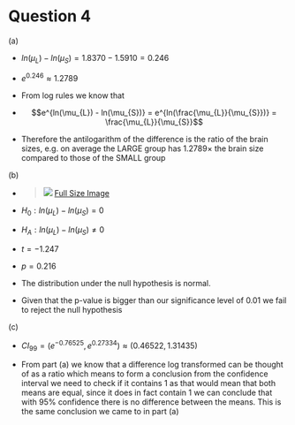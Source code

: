 # Question 4

(a)
- $ln(\mu_{L}) - ln(\mu_{S}) = 1.8370 - 1.5910 = 0.246$
- $e^{0.246} \approx 1.2789$

- From log rules we know that 
- $$e^{ln(\mu_{L}) - ln(\mu_{S})} = e^{ln(\frac{\mu_{L}}{\mu_{S}})} = \frac{\mu_{L}}{\mu_{S}}$$
- Therefore the antilogarithm of the difference is the ratio of the brain sizes, e.g. on average the LARGE group has $1.2789\times$ the brain size compared to those of the SMALL group


(b)

- 
  > ![](https://lh7-rt.googleusercontent.com/docsz/AD_4nXfIt8NyPLpHrva4bB5xP-ESYneFlu-BDMeolaeGA8d3DHZzA6gCcLI0_m1h-W4VwWaM_bbTGwZDxhPZ8pwDEP7tWz0XHZdh8h457Lvl5aG5vQXJAYn8nkjUkzG6GHNaupg8JGuroA?key=_VwyLlKMddU95SYPlK_KuEQP)
  > [Full Size Image](https://lh7-rt.googleusercontent.com/docsz/AD_4nXfIt8NyPLpHrva4bB5xP-ESYneFlu-BDMeolaeGA8d3DHZzA6gCcLI0_m1h-W4VwWaM_bbTGwZDxhPZ8pwDEP7tWz0XHZdh8h457Lvl5aG5vQXJAYn8nkjUkzG6GHNaupg8JGuroA?key=_VwyLlKMddU95SYPlK_KuEQP)

- $H_0 : ln(\mu_L)  - ln(\mu_S) = 0$
- $H_A : ln(\mu_L) - ln(\mu_S) \neq 0$
- $t = -1.247$
- $p = 0.216$
- The distribution under the null hypothesis is normal. 
- Given that the p-value is bigger than our significance level of $0.01$ we fail to reject the null hypothesis

(c)

- $CI_{99} = (e^{-0.76525}, e^{0.27334}) \approx (0.46522, 1.31435)$

- From part (a) we know that a difference log transformed can be thought of as a ratio which means to form a conclusion from the confidence interval we need to check if it contains $1$ as that would mean that both means are equal, since it does in fact contain $1$ we can conclude that with $95\%$ confidence there is no difference between the means. This is the same conclusion we came to in part (a)